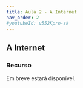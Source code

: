 ```yaml
---
title: Aula 2 - A Internet
nav_order: 2
#youtubeId: v552Kpro-sk
---
```


## A Internet

### Recurso

Em breve estará disponível.

<!--
<span class="fs-3">
[Slides aqui]({{site.baseurl}}/assets/downloads/01-Apresentacao-da-disciplina.pdf){: .btn }
</span>

{% include youtubePlayer.html id=page.youtubeId %}

<span class="fs-3 float-right">
[Próxima aulas](03-html){: .btn }
</span>
-->

